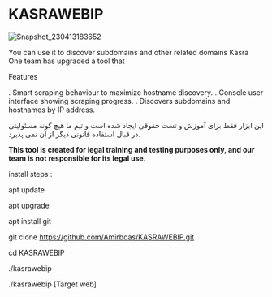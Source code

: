 # KASRAWEBIP
![Snapshot_230413183652](https://user-images.githubusercontent.com/121594710/231794306-96f2224a-39b4-4aa1-beec-3b120e638f7b.png)




You can use it to discover subdomains and other related domains
Kasra One team has upgraded a tool that


Features

.  Smart scraping behaviour to maximize hostname discovery.
.  Console user interface showing scraping progress.
.  Discovers subdomains and hostnames by IP address.






این ابزار فقط برای آموزش و تست حقوقی ایجاد شده است و تیم ما هیچ گونه مسئولیتی در قبال استفاده قانونی دیگر از آن نمی پذیرد. 






**This tool is created for legal training and testing purposes only, and our team is not responsible for its legal use.**





install steps :




apt  update

apt upgrade

apt install git

git clone  https://github.com/Amirbdas/KASRAWEBIP.git

cd KASRAWEBIP

./kasrawebip

./kasrawebip [Target web]

